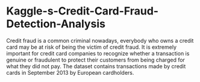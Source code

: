 # Kaggle-s-Credit-Card-Fraud-Detection-Analysis
Credit fraud is a common criminal nowadays, everybody who owns a credit card may be at risk of being the
victim of credit fraud. It is extremely important for credit card companies to recognize whether a transaction
is genuine or fraudulent to protect their customers from being charged for what they did not pay. The dataset
contains transactions made by credit cards in September 2013 by European cardholders.
